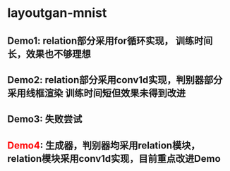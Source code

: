 # layoutgan-mnist
Demo1: relation部分采用for循环实现， 训练时间长，效果也不够理想
---
Demo2: relation部分采用conv1d实现，判别器部分采用线框渲染  训练时间短但效果未得到改进
---
Demo3: 失败尝试
---
<font color=red>Demo4</font>: 生成器，判别器均采用relation模块，relation模块采用conv1d实现，目前重点改进Demo
---
